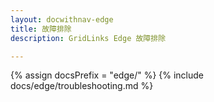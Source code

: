 ```yaml
---
layout: docwithnav-edge
title: 故障排除
description: GridLinks Edge 故障排除

---
```


{% assign docsPrefix = "edge/" %}
{% include docs/edge/troubleshooting.md %}